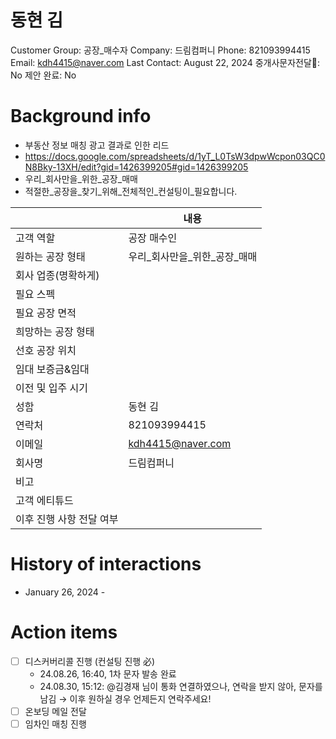 # 동현 김

Customer Group: 공장_매수자
Company: 드림컴퍼니
Phone: 821093994415
Email: kdh4415@naver.com
Last Contact: August 22, 2024
중개사문자전달📩: No
제안 완료: No

# Background info

- 부동산 정보 매칭 광고 결과로 인한 리드
- https://docs.google.com/spreadsheets/d/1yT_L0TsW3dpwWcpon03QC0N8Bky-13XH/edit?gid=1426399205#gid=1426399205
- 우리_회사만을_위한_공장_매매
- 적절한_공장을_찾기_위해_전체적인_컨설팅이_필요합니다.

|  | 내용 |
| --- | --- |
| 고객 역할 | 공장 매수인 |
| 원하는 공장 형태 | 우리_회사만을_위한_공장_매매 |
| 회사 업종(명확하게) |  |
| 필요 스펙 |  |
| 필요 공장 면적 |  |
| 희망하는 공장 형태 |  |
| 선호 공장 위치 |  |
| 임대 보증금&임대 |  |
| 이전 및 입주 시기  |  |
| 성함 | 동현 김 |
| 연락처 | 821093994415 |
| 이메일 | [kdh4415@naver.com](mailto:kdh4415@naver.com) |
| 회사명 | 드림컴퍼니 |
| 비고 |  |
| 고객 에티튜드 |  |
| 이후 진행 사항 전달 여부 |  |

# History of interactions

- January 26, 2024 -

# Action items

- [ ]  디스커버리콜 진행 (컨설팅 진행 必)
    - 24.08.26, 16:40, 1차 문자 발송 완료
    - 24.08.30, 15:12: @김경재 님이 통화 연결하였으나, 연락을 받지 않아, 문자를 남김 → 이후 원하실 경우 언제든지 연락주세요!
- [ ]  온보딩 메일 전달
- [ ]  임차인 매칭 진행